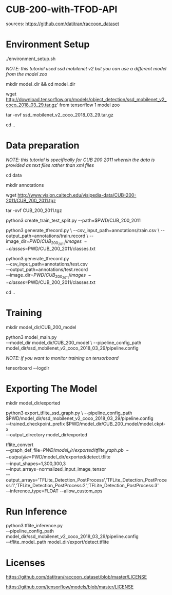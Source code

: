 # CUB-200-with-TFOD-API

sources: https://github.com/datitran/raccoon_dataset

# Environment Setup

./environment_setup.sh

*NOTE: this tutorial used ssd mobilenet v2 but you can use a different model from the model zoo*

mkdir model_dir && cd model_dir

wget http://download.tensorflow.org/models/object_detection/ssd_mobilenet_v2_coco_2018_03_29.tar.gz' from tensorflow 1 model zoo

tar -xvf ssd_mobilenet_v2_coco_2018_03_29.tar.gz

cd ..

# Data preparation

*NOTE: this tutorial is specifically for CUB 200 2011 wherein the data is provided as text files rather than xml files*

cd data

mkdir annotations

wget http://www.vision.caltech.edu/visipedia-data/CUB-200-2011/CUB_200_2011.tgz

tar -xvf CUB_200_2011.tgz

python3 create_train_test_split.py --path=$PWD/CUB_200_2011

python3 generate_tfrecord.py \ 
--csv_input_path=annotations/train.csv \ 
--output_path=annotations/train.record \ 
--image_dir=$PWD/CUB_200_2011/images \ 
--classes=$PWD/CUB_200_2011/classes.txt

python3 generate_tfrecord.py \
--csv_input_path=annotations/test.csv \
--output_path=annotations/test.record \
--image_dir=$PWD/CUB_200_2011/images \
--classes=$PWD/CUB_200_2011/classes.txt

cd ..

# Training

mkdir model_dir/CUB_200_model

python3 model_main.py \
--model_dir model_dir/CUB_200_model \ 
--pipeline_config_path model_dir/ssd_mobilenet_v2_coco_2018_03_29/pipeline.config

*NOTE: if you want to monitor training on tensorboard*

tensorboard --logdir 

# Exporting The Model

mkdir model_dir/exported

python3 export_tflite_ssd_graph.py \ 
--pipeline_config_path $PWD/model_dir/ssd_mobilenet_v2_coco_2018_03_29/pipeline.config \
--trained_checkpoint_prefix $PWD/model_dir/CUB_200_model/model.ckpt-x \
--output_directory model_dir/exported

tflite_convert \
--graph_def_file=$PWD/model_dir/exported/tflite_graph.pb \ 
--output_file=$PWD/model_dir/exported/detect.tflite \
--input_shapes=1,300,300,3 \
--input_arrays=normalized_input_image_tensor \
--output_arrays='TFLite_Detection_PostProcess','TFLite_Detection_PostProcess:1','TFLite_Detection_PostProcess:2','TFLite_Detection_PostProcess:3' \
--inference_type=FLOAT --allow_custom_ops 

# Run Inference

python3 tflite_inference.py \
--pipeline_config_path model_dir/ssd_mobilenet_v2_coco_2018_03_29/pipeline.config \
--tflite_model_path model_dir/export/detect.tflite
# Licenses

https://github.com/datitran/raccoon_dataset/blob/master/LICENSE

https://github.com/tensorflow/models/blob/master/LICENSE
